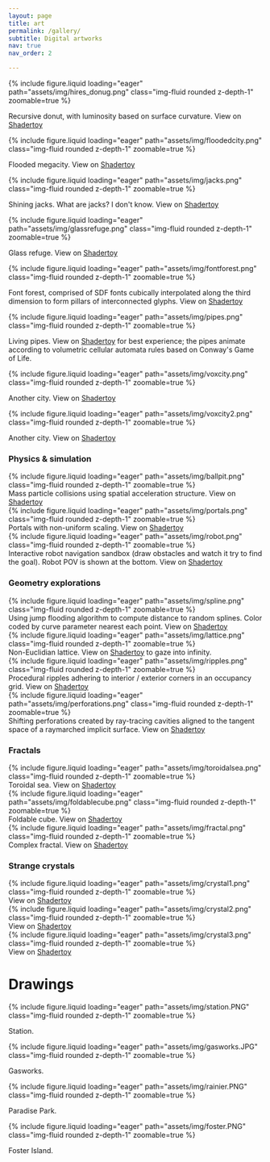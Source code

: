 ```yaml
---
layout: page
title: art
permalink: /gallery/
subtitle: Digital artworks
nav: true
nav_order: 2

---
```


{% include figure.liquid loading="eager" path="assets/img/hires_donug.png" class="img-fluid rounded z-depth-1" zoomable=true %}
<div class="caption">
    Recursive donut, with luminosity based on surface curvature. View on <a href="https://www.shadertoy.com/view/wlXcR7">Shadertoy</a>
</div>

{% include figure.liquid loading="eager" path="assets/img/floodedcity.png" class="img-fluid rounded z-depth-1" zoomable=true %}
<div class="caption">
    Flooded megacity. View on <a href="https://www.shadertoy.com/view/wllczN">Shadertoy</a>
</div>

{% include figure.liquid loading="eager" path="assets/img/jacks.png" class="img-fluid rounded z-depth-1" zoomable=true %}
<div class="caption">
    Shining jacks. What are jacks? I don't know. View on <a href="https://www.shadertoy.com/view/wlsyRN">Shadertoy</a>
</div>

{% include figure.liquid loading="eager" path="assets/img/glassrefuge.png" class="img-fluid rounded z-depth-1" zoomable=true %}
<div class="caption">
    Glass refuge. View on <a href="https://www.shadertoy.com/view/tsySRh">Shadertoy</a>
</div>

{% include figure.liquid loading="eager" path="assets/img/fontforest.png" class="img-fluid rounded z-depth-1" zoomable=true %}
<div class="caption">
    Font forest, comprised of SDF fonts cubically interpolated along the third dimension to form pillars of interconnected glyphs. View on <a href="https://www.shadertoy.com/view/3stXDX">Shadertoy</a>
</div>

{% include figure.liquid loading="eager" path="assets/img/pipes.png" class="img-fluid rounded z-depth-1" zoomable=true %}
<div class="caption">
    Living pipes. View on <a href="https://www.shadertoy.com/view/MtScz3">Shadertoy</a> for best experience; the pipes animate according to volumetric cellular automata rules based on Conway's Game of Life.
</div>

{% include figure.liquid loading="eager" path="assets/img/voxcity.png" class="img-fluid rounded z-depth-1" zoomable=true %}
<div class="caption">
    Another city. View on <a href="https://www.shadertoy.com/view/flySR1">Shadertoy</a>
</div>

{% include figure.liquid loading="eager" path="assets/img/voxcity2.png" class="img-fluid rounded z-depth-1" zoomable=true %}
<div class="caption">
    Another city. View on <a href="https://www.shadertoy.com/view/WtscWr">Shadertoy</a>
</div>

### Physics & simulation

<div class="row mt-3">
    <div class="col-sm mt-3 mt-md-0">
        {% include figure.liquid loading="eager" path="assets/img/ballpit.png" class="img-fluid rounded z-depth-1" zoomable=true %}
        <div class="caption">
            Mass particle collisions using spatial acceleration structure. View on <a href="https://www.shadertoy.com/view/wlj3RR">Shadertoy</a>
        </div>
    </div>
    <div class="col-sm mt-3 mt-md-0">
        {% include figure.liquid loading="eager" path="assets/img/portals.png" class="img-fluid rounded z-depth-1" zoomable=true %}
        <div class="caption">
            Portals with non-uniform scaling. View on <a href="https://www.shadertoy.com/view/XtjcRV">Shadertoy</a>
        </div>
    </div>
    <div class="col-sm mt-3 mt-md-0">
        {% include figure.liquid loading="eager" path="assets/img/robot.png" class="img-fluid rounded z-depth-1" zoomable=true %}
        <div class="caption">
            Interactive robot navigation sandbox (draw obstacles and watch it try to find the goal). Robot POV is shown at the bottom. View on <a href="https://www.shadertoy.com/view/3tXGR2">Shadertoy</a>
        </div>
    </div>
</div>

### Geometry explorations

<div class="row mt-3">
    <div class="col-sm mt-3 mt-md-0">
        {% include figure.liquid loading="eager" path="assets/img/spline.png" class="img-fluid rounded z-depth-1" zoomable=true %}
        <div class="caption">
            Using jump flooding algorithm to compute distance to random splines. Color coded by curve parameter nearest each point. View on <a href="https://www.shadertoy.com/view/lfyBRy">Shadertoy</a>
        </div>
    </div>
    <div class="col-sm mt-3 mt-md-0">
        {% include figure.liquid loading="eager" path="assets/img/lattice.png" class="img-fluid rounded z-depth-1" zoomable=true %}
        <div class="caption">
            Non-Euclidian lattice. View on <a href="https://www.shadertoy.com/view/7dlyW7">Shadertoy</a> to gaze into infinity.
        </div>
    </div>
    <div class="col-sm mt-3 mt-md-0">
        {% include figure.liquid loading="eager" path="assets/img/ripples.png" class="img-fluid rounded z-depth-1" zoomable=true %}
        <div class="caption">
            Procedural ripples adhering to interior / exterior corners in an occupancy grid. View on <a href="https://www.shadertoy.com/view/WtfcWn">Shadertoy</a>
        </div>
    </div>
    <div class="col-sm mt-3 mt-md-0">
        {% include figure.liquid loading="eager" path="assets/img/perforations.png" class="img-fluid rounded z-depth-1" zoomable=true %}
        <div class="caption">
            Shifting perforations created by ray-tracing cavities aligned to the tangent space of a raymarched implicit surface. View on <a href="https://www.shadertoy.com/view/3sVXWK">Shadertoy</a>
        </div>
    </div>
</div>

### Fractals
<div class="row mt-3">
    <div class="col-sm mt-3 mt-md-0">
        {% include figure.liquid loading="eager" path="assets/img/toroidalsea.png" class="img-fluid rounded z-depth-1" zoomable=true %}
        <div class="caption">
            Toroidal sea. View on <a href="https://www.shadertoy.com/view/wlXGDB">Shadertoy</a>
        </div>
    </div>
    <div class="col-sm mt-3 mt-md-0">
        {% include figure.liquid loading="eager" path="assets/img/foldablecube.png" class="img-fluid rounded z-depth-1" zoomable=true %}
        <div class="caption">
            Foldable cube. View on <a href="https://www.shadertoy.com/view/ttdGW8">Shadertoy</a>
        </div>
    </div>
    <div class="col-sm mt-3 mt-md-0">
        {% include figure.liquid loading="eager" path="assets/img/fractal.png" class="img-fluid rounded z-depth-1" zoomable=true %}
        <div class="caption">
            Complex fractal. View on <a href="https://www.shadertoy.com/view/ltlfRn">Shadertoy</a>
        </div>
    </div>
</div>

### Strange crystals
<div class="row mt-3">
    <div class="col-sm mt-3 mt-md-0">
        {% include figure.liquid loading="eager" path="assets/img/crystal1.png" class="img-fluid rounded z-depth-1" zoomable=true %}
        <div class="caption">
            View on <a href="https://www.shadertoy.com/view/3dGXD1">Shadertoy</a>
        </div>
    </div>
    <div class="col-sm mt-3 mt-md-0">
        {% include figure.liquid loading="eager" path="assets/img/crystal2.png" class="img-fluid rounded z-depth-1" zoomable=true %}
        <div class="caption">
            View on <a href="https://www.shadertoy.com/view/WsGXWm">Shadertoy</a>
        </div>
    </div>
    <div class="col-sm mt-3 mt-md-0">
        {% include figure.liquid loading="eager" path="assets/img/crystal3.png" class="img-fluid rounded z-depth-1" zoomable=true %}
        <div class="caption">
            View on <a href="https://www.shadertoy.com/view/3sySWm">Shadertoy</a>
        </div>
    </div>
</div>

# Drawings
{% include figure.liquid loading="eager" path="assets/img/station.PNG" class="img-fluid rounded z-depth-1" zoomable=true %}
<div class="caption">
    Station.
</div>

{% include figure.liquid loading="eager" path="assets/img/gasworks.JPG" class="img-fluid rounded z-depth-1" zoomable=true %}
<div class="caption">
    Gasworks.
</div>

{% include figure.liquid loading="eager" path="assets/img/rainier.PNG" class="img-fluid rounded z-depth-1" zoomable=true %}
<div class="caption">
    Paradise Park.
</div>

{% include figure.liquid loading="eager" path="assets/img/foster.PNG" class="img-fluid rounded z-depth-1" zoomable=true %}
<div class="caption">
    Foster Island.
</div>
